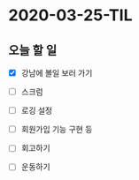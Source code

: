 # 2020-03-25-TIL

## 오늘 할 일

- [x] 강남에 볼일 보러 가기
- [ ] 스크럼
- [ ] 로깅 설정
- [ ] 회원가입 기능 구현 등
- [ ] 회고하기
- [ ] 운동하기

